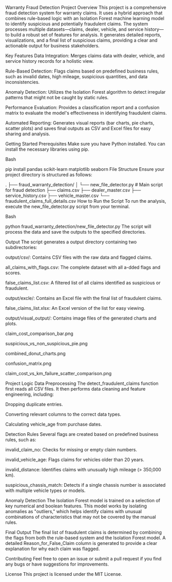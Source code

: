 Warranty Fraud Detection
Project Overview
This project is a comprehensive fraud detection system for warranty claims. It uses a hybrid approach that combines rule-based logic with an Isolation Forest machine learning model to identify suspicious and potentially fraudulent claims. The system processes multiple datasets—claims, dealer, vehicle, and service history—to build a robust set of features for analysis. It generates detailed reports, visualizations, and a final list of suspicious claims, providing a clear and actionable output for business stakeholders.

Key Features
Data Integration: Merges claims data with dealer, vehicle, and service history records for a holistic view.

Rule-Based Detection: Flags claims based on predefined business rules, such as invalid dates, high mileage, suspicious quantities, and data inconsistencies.

Anomaly Detection: Utilizes the Isolation Forest algorithm to detect irregular patterns that might not be caught by static rules.

Performance Evaluation: Provides a classification report and a confusion matrix to evaluate the model's effectiveness in identifying fraudulent claims.

Automated Reporting: Generates visual reports (bar charts, pie charts, scatter plots) and saves final outputs as CSV and Excel files for easy sharing and analysis.

Getting Started
Prerequisites
Make sure you have Python installed. You can install the necessary libraries using pip.

Bash

pip install pandas scikit-learn matplotlib seaborn
File Structure
Ensure your project directory is structured as follows:

.
├── fraud_warranty_detection/
│   └── new_file_detector.py      # Main script for fraud detection
├── claims.csv
├── dealer_master.csv
├── service_history.csv
├── vehicle_master.csv
└── fraudulent_claims_full_details.csv
How to Run the Script
To run the analysis, execute the new_file_detector.py script from your terminal.

Bash

python fraud_warranty_detection/new_file_detector.py
The script will process the data and save the outputs to the specified directories.

Output
The script generates a output directory containing two subdirectories:

output/csv/: Contains CSV files with the raw data and flagged claims.

all_claims_with_flags.csv: The complete dataset with all a-dded flags and scores.

false_claims_list.csv: A filtered list of all claims identified as suspicious or fraudulent.

output/excle/: Contains an Excel file with the final list of fraudulent claims.

false_claims_list.xlsx: An Excel version of the list for easy viewing.

output/visual_output/: Contains image files of the generated charts and plots.

claim_cost_comparison_bar.png

suspicious_vs_non_suspicious_pie.png

combined_donut_charts.png

confusion_matrix.png

claim_cost_vs_km_failure_scatter_comparison.png

Project Logic
Data Preprocessing
The detect_fraudulent_claims function first reads all CSV files. It then performs data cleaning and feature engineering, including:

Dropping duplicate entries.

Converting relevant columns to the correct data types.

Calculating vehicle_age from purchase dates.

Detection Rules
Several flags are created based on predefined business rules, such as:

invalid_claim_no: Checks for missing or empty claim numbers.

invalid_vehicle_age: Flags claims for vehicles older than 20 years.

invalid_distance: Identifies claims with unusually high mileage (> 350,000 km).

suspicious_chassis_match: Detects if a single chassis number is associated with multiple vehicle types or models.

Anomaly Detection
The Isolation Forest model is trained on a selection of key numerical and boolean features. This model works by isolating anomalies as "outliers," which helps identify claims with unusual combinations of characteristics that may not be covered by the manual rules.

Final Output
The final list of fraudulent claims is determined by combining the flags from both the rule-based system and the Isolation Forest model. A detailed Reason_for_False_Claim column is generated to provide a clear explanation for why each claim was flagged.

Contributing
Feel free to open an issue or submit a pull request if you find any bugs or have suggestions for improvements.

License
This project is licensed under the MIT License.
